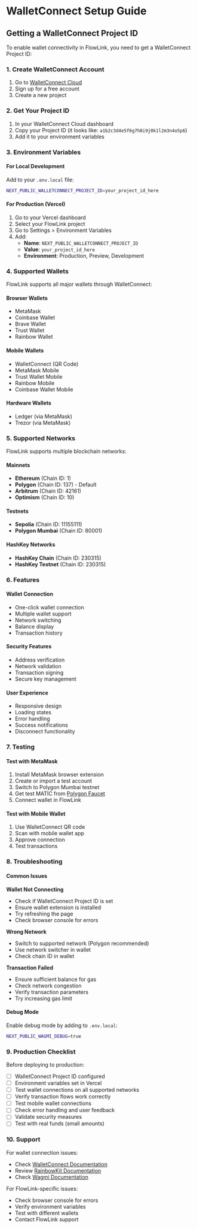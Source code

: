 # WalletConnect Setup Guide

## Getting a WalletConnect Project ID

To enable wallet connectivity in FlowLink, you need to get a WalletConnect Project ID:

### 1. Create WalletConnect Account
1. Go to [WalletConnect Cloud](https://cloud.walletconnect.com/)
2. Sign up for a free account
3. Create a new project

### 2. Get Your Project ID
1. In your WalletConnect Cloud dashboard
2. Copy your Project ID (it looks like: `a1b2c3d4e5f6g7h8i9j0k1l2m3n4o5p6`)
3. Add it to your environment variables

### 3. Environment Variables

#### For Local Development
Add to your `.env.local` file:
```bash
NEXT_PUBLIC_WALLETCONNECT_PROJECT_ID=your_project_id_here
```

#### For Production (Vercel)
1. Go to your Vercel dashboard
2. Select your FlowLink project
3. Go to Settings > Environment Variables
4. Add:
   - **Name**: `NEXT_PUBLIC_WALLETCONNECT_PROJECT_ID`
   - **Value**: `your_project_id_here`
   - **Environment**: Production, Preview, Development

### 4. Supported Wallets

FlowLink supports all major wallets through WalletConnect:

#### Browser Wallets
- MetaMask
- Coinbase Wallet
- Brave Wallet
- Trust Wallet
- Rainbow Wallet

#### Mobile Wallets
- WalletConnect (QR Code)
- MetaMask Mobile
- Trust Wallet Mobile
- Rainbow Mobile
- Coinbase Wallet Mobile

#### Hardware Wallets
- Ledger (via MetaMask)
- Trezor (via MetaMask)

### 5. Supported Networks

FlowLink supports multiple blockchain networks:

#### Mainnets
- **Ethereum** (Chain ID: 1)
- **Polygon** (Chain ID: 137) - Default
- **Arbitrum** (Chain ID: 42161)
- **Optimism** (Chain ID: 10)

#### Testnets
- **Sepolia** (Chain ID: 11155111)
- **Polygon Mumbai** (Chain ID: 80001)

#### HashKey Networks
- **HashKey Chain** (Chain ID: 230315)
- **HashKey Testnet** (Chain ID: 230315)

### 6. Features

#### Wallet Connection
- One-click wallet connection
- Multiple wallet support
- Network switching
- Balance display
- Transaction history

#### Security Features
- Address verification
- Network validation
- Transaction signing
- Secure key management

#### User Experience
- Responsive design
- Loading states
- Error handling
- Success notifications
- Disconnect functionality

### 7. Testing

#### Test with MetaMask
1. Install MetaMask browser extension
2. Create or import a test account
3. Switch to Polygon Mumbai testnet
4. Get test MATIC from [Polygon Faucet](https://faucet.polygon.technology/)
5. Connect wallet in FlowLink

#### Test with Mobile Wallet
1. Use WalletConnect QR code
2. Scan with mobile wallet app
3. Approve connection
4. Test transactions

### 8. Troubleshooting

#### Common Issues

**Wallet Not Connecting**
- Check if WalletConnect Project ID is set
- Ensure wallet extension is installed
- Try refreshing the page
- Check browser console for errors

**Wrong Network**
- Switch to supported network (Polygon recommended)
- Use network switcher in wallet
- Check chain ID in wallet

**Transaction Failed**
- Ensure sufficient balance for gas
- Check network congestion
- Verify transaction parameters
- Try increasing gas limit

#### Debug Mode
Enable debug mode by adding to `.env.local`:
```bash
NEXT_PUBLIC_WAGMI_DEBUG=true
```

### 9. Production Checklist

Before deploying to production:

- [ ] WalletConnect Project ID configured
- [ ] Environment variables set in Vercel
- [ ] Test wallet connections on all supported networks
- [ ] Verify transaction flows work correctly
- [ ] Test mobile wallet connections
- [ ] Check error handling and user feedback
- [ ] Validate security measures
- [ ] Test with real funds (small amounts)

### 10. Support

For wallet connection issues:
- Check [WalletConnect Documentation](https://docs.walletconnect.com/)
- Review [RainbowKit Documentation](https://www.rainbowkit.com/)
- Check [Wagmi Documentation](https://wagmi.sh/)

For FlowLink-specific issues:
- Check browser console for errors
- Verify environment variables
- Test with different wallets
- Contact FlowLink support
